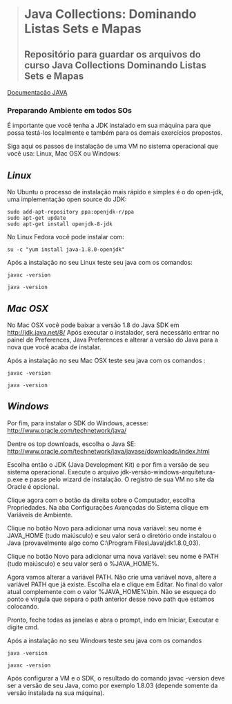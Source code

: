 ># Java Collections: Dominando Listas Sets e Mapas
>## Repositório para guardar os arquivos do curso Java Collections Dominando Listas Sets e Mapas

[Documentação JAVA](https://docs.oracle.com/javase/8/docs/api/)

### Preparando Ambiente em todos SOs

É importante que você tenha a JDK instalado em sua máquina para que possa testá-los localmente e também para os demais exercícios propostos.

Siga aqui os passos de instalação de uma VM no sistema operacional que você usa: Linux, Mac OSX ou Windows:

## *Linux*

No Ubuntu o processo de instalação mais rápido e simples é o do open-jdk, uma implementação open source do JDK:

~~~
sudo add-apt-repository ppa:openjdk-r/ppa
sudo apt-get update
sudo apt-get install openjdk-8-jdk
~~~

No Linux Fedora você pode instalar com:
~~~
su -c "yum install java-1.8.0-openjdk"
~~~
Após a instalação no seu Linux teste seu java com os comandos:
~~~
javac -version

java -version
~~~
## *Mac OSX*

No Mac OSX você pode baixar a versão 1.8 do Java SDK em http://jdk.java.net/8/ Após executar o instalador, será necessário entrar no painel de Preferences, Java Preferences e alterar a versão do Java para a nova que você acaba de instalar.

Após a instalação no seu Mac OSX teste seu java com os comandos :
~~~
javac -version

java -version
~~~
## *Windows*

Por fim, para instalar o SDK do Windows, acesse: http://www.oracle.com/technetwork/java/

Dentre os top downloads, escolha o Java SE: http://www.oracle.com/technetwork/java/javase/downloads/index.html

Escolha então o JDK (Java Development Kit) e por fim a versão de seu sistema operacional. Execute o arquivo jdk-versão-windows-arquitetura-p.exe e passe pelo wizard de instalação. O registro de sua VM no site da Oracle é opcional.

Clique agora com o botão da direita sobre o Computador, escolha Propriedades. Na aba Configurações Avançadas do Sistema clique em Variáveis de Ambiente.

Clique no botão Novo para adicionar uma nova variável: seu nome é JAVA_HOME (tudo maiúsculo) e seu valor será o diretório onde instalou o Java (provavelmente algo como C:\Program Files\Java\jdk1.8.0_03).

Clique no botão Novo para adicionar uma nova variável: seu nome é PATH (tudo maiúsculo) e seu valor será o %JAVA_HOME%.

Agora vamos alterar a variável PATH. Não crie uma variável nova, altere a variável PATH que já existe. Escolha ela e clique em Editar. No final do valor atual complemente com o valor %JAVA_HOME%\bin. Não se esqueça do ponto e vírgula que separa o path anterior desse novo path que estamos colocando.

Pronto, feche todas as janelas e abra o prompt, indo em Iniciar, Executar e digite cmd.

Após a instalação no seu Windows teste seu java com os comandos
~~~
java -version

javac -version
~~~
Após configurar a VM e o SDK, o resultado do comando javac -version deve ser a versão de seu Java, como por exemplo 1.8.03 (depende somente da versão instalada na sua máquina).
